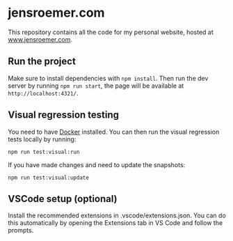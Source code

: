 # jensroemer.com

This repository contains all the code for my personal website, hosted at www.jensroemer.com.

## Run the project

Make sure to install dependencies with `npm install`. Then run the dev server by running `npm run start`, the page will be available at `http://localhost:4321/`. 

## Visual regression testing

You need to have [Docker](https://docs.docker.com/get-docker/) installed. You can then run the visual regression tests locally by running:

```
npm run test:visual:run
```

If you have made changes and need to update the snapshots:

```
npm run test:visual:update
```

## VSCode setup (optional)

Install the recommended extensions in .vscode/extensions.json.
You can do this automatically by opening the Extensions tab in VS Code and follow the prompts.
